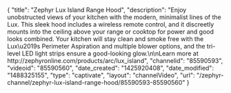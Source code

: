 {
    "title": "Zephyr Lux Island Range Hood",
    "description": "Enjoy unobstructed views of your kitchen with the modern, minimalist lines of the Lux. This sleek hood includes a wireless remote control, and it discreetly mounts into the ceiling above your range or cooktop for power and good looks combined. Your kitchen will stay clean and smoke free with the Lux\u2019s Perimeter Aspiration and multiple blower options, and the tri-level LED light strips ensure a good-looking glow.\n\nLearn more at http:\/\/zephyronline.com\/products\/arc\/lux_island",
    "channelid": "85590593",
    "videoid": "85590560",
    "date_created": "1425920408",
    "date_modified": "1488325155",
    "type": "captivate",
    "layout": "channelVideo",
    "url": "\/zephyr-channel\/zephyr-lux-island-range-hood\/85590593-85590560"
}